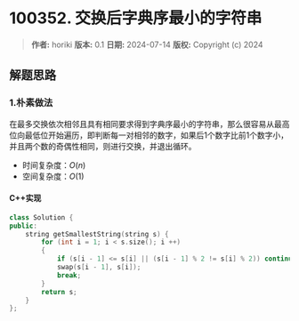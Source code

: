 # 100352. 交换后字典序最小的字符串

> **作者:** horiki
> **版本:** 0.1
> **日期:** 2024-07-14
> **版权:** Copyright (c) 2024

## 解题思路
### 1.朴素做法

在最多交换依次相邻且具有相同要求得到字典序最小的字符串，那么很容易从最高位向最低位开始遍历，即判断每一对相邻的数字，如果后1个数字比前1个数字小，并且两个数的奇偶性相同，则进行交换，并退出循环。

- 时间复杂度：$O(n)$
- 空间复杂度：$O(1)$

#### C++实现

```C++
class Solution {
public:
    string getSmallestString(string s) {
        for (int i = 1; i < s.size(); i ++)
        {
            if (s[i - 1] <= s[i] || (s[i - 1] % 2 != s[i] % 2)) continue;
            swap(s[i - 1], s[i]);
            break;
        }
        return s;
    }
};
```